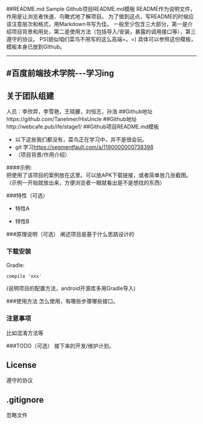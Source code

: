 ##README.md Sample
Github项目README.md模板
README作为说明文件，作用是让浏览者快速、鸟瞰式地了解项目。
为了做到这点，写README的时候应该注意层次和格式，用Markdown书写为佳。
一般至少包含三大部分，第一是介绍项目背景和用处，第二是使用方法（包括导入/安装，暴露的调用接口等），第三遵守的协议。
PS(貌似咱们菜鸟不用写的这么高端=。=)
具体可以参照这份模板，模板本身已放到Github。

---
#百度前端技术学院---学习ing
-------------

## 关于团队组建 
  人员：李欣羿，李雪艳，王晓朦，刘恒志，孙浩
##Github地址https://github.com/Tanelmer/HisUncle
##Github地址http://webcafe.pub/ife/stage1/
##Github项目README.md模板  
- 以下这些我们都没有，菜鸟正在学习中，并不是很会玩。
- git 学习<a>https://segmentfault.com/a/1190000000738398</a>
- （项目背景/作用介绍）

####示例:  
把使用了该项目的案例放在这里。可以放APK下载链接，或者简单放几张截图。  
（示例一开始就放出来，方便浏览者一眼就看出是不是想找的东西）

###特性（可选）
- 特性A

- 特性B

###原理说明（可选）
阐述项目是基于什么思路设计的


### 下载安装
Gradle:  
``` xml
compile 'xxx'
```
(说明项目的配置方法，android开源库多用Gradle导入)

###使用方法
怎么使用，有哪些步骤哪些接口。

### 注意事项
比如混淆方法等

###TODO（可选）
接下来的开发/维护计划。

## License
遵守的协议

## .gitignore 
忽略文件
